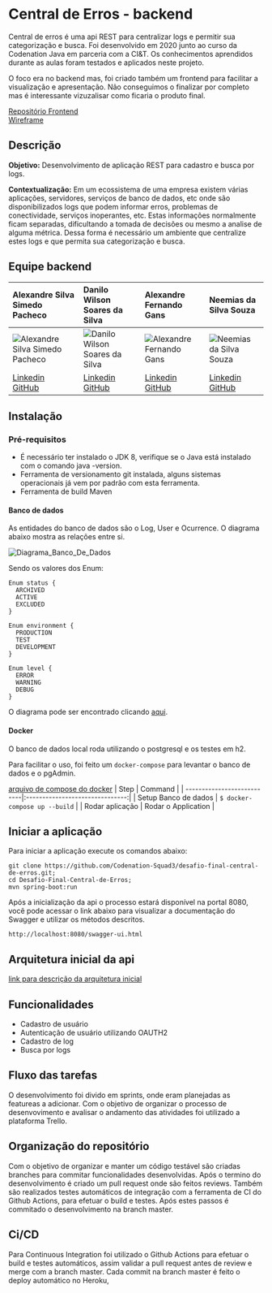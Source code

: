# Central de Erros - backend

Central de erros é uma api REST para centralizar logs e permitir sua categorização e busca. Foi desenvolvido em 2020 junto ao curso da Codenation Java em parceria com a CI&T. Os conhecimentos aprendidos durante as aulas foram testados e aplicados neste projeto.

O foco era no backend mas, foi criado também um frontend para facilitar a visualização e apresentação. Não conseguimos o finalizar por completo mas é interessante vizuzalisar como ficaria o produto final. 

<a  href="https://github.com/Neemias-S/Desafio-Final-Central-de-Erros-Front" target="_blank">Repositório Frontend</a>
<br>
<a  href="https://www.figma.com/proto/UHT7ovuTYnRYAykaZrW0VT/CetralDeErros?node-id=107%3A2&scaling=min-zoom" target="_blank">Wireframe</a>

## Descrição

**Objetivo:** Desenvolvimento de aplicação REST para cadastro e busca por logs.

**Contextualização:** Em um ecossistema de uma empresa existem várias aplicações, servidores, serviços de banco de dados, etc onde são disponibilizados logs que podem informar erros, problemas de conectividade, serviços inoperantes, etc. Estas informações normalmente ficam separadas, dificultando a tomada de decisões ou mesmo a analise de alguma métrica. Dessa forma é necessário um ambiente que centralize estes logs e que permita sua categorização e busca.

## Equipe backend

|Alexandre Silva Simedo Pacheco|Danilo Wilson Soares da Silva|Alexandre Fernando Gans|Neemias da Silva Souza|
| :--- | :--- | :--- | :--- |
|![Alexandre Silva Simedo Pacheco](https://avatars0.githubusercontent.com/u/32602250?s=96&v=4)|![Danilo Wilson Soares da Silva](https://avatars2.githubusercontent.com/u/41155020?s=96&v=4)|![Alexandre Fernando Gans](https://avatars0.githubusercontent.com/u/99565?s=96&v=4)|![Neemias da Silva Souza](https://avatars0.githubusercontent.com/u/43554887?s=96&v=4)|
|[Linkedin](https://linkedin.com) <br/>[GitHub](https://github.com) |[Linkedin](https://linkedin.com) <br/>[GitHub](https://github.com) |[Linkedin](https://www.linkedin.com/in/alexandregans/) <br/>[GitHub](https://github.com/gans) |[Linkedin](https://linkedin.com) </br>[GitHub](https://github.com/Neemias-S)|


## Instalação

### Pré-requisitos

* É necessário ter instalado o JDK 8, verifique se o Java está instalado com o comando java -version.
* Ferramenta de versionamento git instalada, alguns sistemas operacionais já vem por padrão com esta ferramenta.
* Ferramenta de build Maven

#### Banco de dados

As entidades do banco de dados são o Log, User e Ocurrence. O diagrama abaixo mostra as relações entre si.

![Diagrama_Banco_De_Dados](https://i.ibb.co/j3ZKSnJ/Anota-o-2020-07-12-130537.png)

Sendo os valores dos Enum:

```
Enum status {
  ARCHIVED
  ACTIVE
  EXCLUDED
}

Enum environment {
  PRODUCTION
  TEST
  DEVELOPMENT
}

Enum level {
  ERROR
  WARNING
  DEBUG
}
```

O diagrama pode ser encontrado clicando [aqui](https://dbdiagram.io/d/5f0b37470425da461f048ff3).


#### Docker

O banco de dados local roda utilizando o postgresql e os testes em h2.

Para facilitar o uso, foi feito um `docker-compose` para levantar o banco de dados e o pgAdmin.


[arquivo de compose do docker](https://github.com/Codenation-Squad3/desafio-final-central-de-erros/blob/master/docker-compose.yml)
| Step                       | Command                         |
| ---------------------------|:-------------------------------:|
| Setup Banco de dados       | ``$ docker-compose up --build`` |
| Rodar aplicação            | Rodar o Application             |

## Iniciar a aplicação

Para iniciar a aplicação execute os comandos abaixo:

```
git clone https://github.com/Codenation-Squad3/desafio-final-central-de-erros.git;
cd Desafio-Final-Central-de-Erros;
mvn spring-boot:run
```
Após a inicialização da api o processo estará disponível na portal 8080, você pode acessar o link abaixo para visualizar a documentação do Swagger e utilizar os métodos descritos.

```
http://localhost:8080/swagger-ui.html
```
## Arquitetura inicial da api
[link para descrição da arquitetura inicial](https://github.com/Codenation-Squad3/desafio-final-central-de-erros/blob/master/estrutura.md)

## Funcionalidades

* Cadastro de usuário
* Autenticação de usuário utilizando OAUTH2
* Cadastro de log
* Busca por logs

## Fluxo das tarefas

O desenvolvimento foi divido em sprints, onde eram planejadas as featureas a adicionar. Com o objetivo de organizar o processo de desenvovimento e avalisar o andamento das atividades foi utilizado a plataforma Trello.

## Organização do repositório

Com o objetivo de organizar e manter um código testável são criadas branches para commitar funcionalidades desenvolvidas. Após o termino do desenvolvimento é criado um pull request onde são feitos reviews. 
Também são realizados testes automáticos de integração com a ferramenta de CI do Github Actions, para efetuar o build e testes.
Após estes passos é commitado o desenvolvimento na branch master.

## Ci/CD

Para Continuous Integration foi utilizado o Github Actions para efetuar o build e testes automáticos, assim validar a pull request antes de review e merge com a branch master.
Cada commit na branch master é feito o deploy automático no Heroku,
